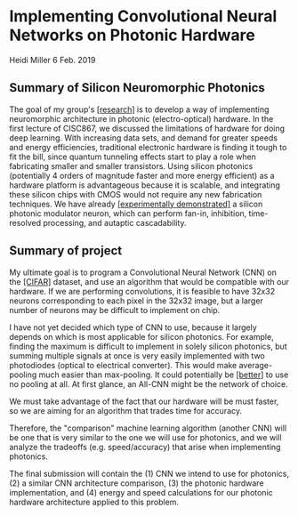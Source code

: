 # Implementing Convolutional Neural Networks on Photonic Hardware
Heidi Miller
6 Feb. 2019
## Summary of Silicon Neuromorphic Photonics
The goal of my group's [[research]](https://www.queensu.ca/physics/shastrilab/home) is to develop a way of implementing neuromorphic architecture in photonic (electro-optical) hardware. In the first lecture of CISC867, we discussed the limitations of hardware for doing deep learning. With increasing data sets, and demand for greater speeds and energy efficiencies, traditional electronic hardware is finding it tough to fit the bill, since quantum tunneling effects start to play a role when fabricating smaller and smaller transistors. Using silicon photonics (potentially 4 orders of magnitude faster and more energy efficient) as a hardware platform is advantageous because it is scalable, and integrating these silicon chips with CMOS would not require any new fabrication techniques. We have already [[experimentally demonstrated]](https://arxiv.org/abs/1812.11898) a silicon photonic modulator neuron, which can perform fan-in, inhibition, time-resolved processing, and autaptic cascadability.


## Summary of project
My ultimate goal is to program a Convolutional Neural Network (CNN) on the [[CIFAR]](https://www.cs.toronto.edu/~kriz/cifar.html) dataset, and use an algorithm that would be compatible with our hardware. If we are performing convolutions, it is feasible to have 32x32 neurons corresponding to each pixel in the 32x32 image, but a larger number of neurons may be difficult to implement on chip.

I have not yet decided which type of CNN to use, because it largely depends on which is most applicable for silicon photonics. For example, finding the maximum is difficult to implement in solely silicon photonics, but summing multiple signals at once is very easily implemented with two photodiodes (optical to electrical converter). This would make average-pooling much easier than max-pooling. It could potentially be [[better]](https://arxiv.org/abs/1412.6806) to use no pooling at all. At first glance, an All-CNN might be the network of choice.

We must take advantage of the fact that our hardware will be must faster, so we are aiming for an algorithm that trades time for accuracy.

Therefore, the "comparison" machine learning algorithm (another CNN) will be one that is very similar to the one we will use for photonics, and we will analyze the tradeoffs (e.g. speed/accuracy) that arise when implementing photonics.

The final submission will contain the (1) CNN we intend to use for photonics, (2) a similar CNN architecture comparison, (3) the photonic hardware implementation, and (4) energy and speed calculations for our photonic hardware architecture applied to this problem.
